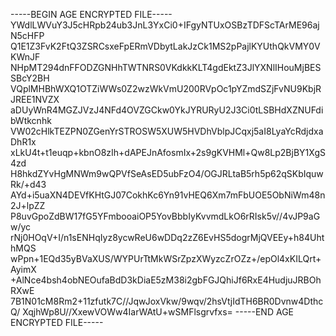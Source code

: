-----BEGIN AGE ENCRYPTED FILE-----
YWdlLWVuY3J5cHRpb24ub3JnL3YxCi0+IFgyNTUxOSBzTDFScTArME96ajN5cHFP
Q1E1Z3FvK2FtQ3ZSRCsxeFpERmVDbytLakJzCk1MS2pPajlKYUthQkVMY0VKWnJF
NHpMT294dnFFODZGNHhTWTNRS0VKdkkKLT4gdEktZ3JlYXNlIHouMjBESSBcY2BH
VQplMHBhWXQ1OTZiWWs0Z2wzWkVmU200RVpOc1pYZmdSZjFvNU9KbjRJREE1NVZX
aDUyWnR4MGZJVzJ4NFd4OVZGCkw0YkJYRURyU2J3Ci0tLSBHdXZNUFdibWtkcnhk
VW02cHlkTEZPN0ZGenYrSTROSW5XUW5HVDhVblpJCqxj5aI8LyaYcRdjdxaDhR1x
xLkU4t+t1euqp+kbnO8zIh+dAPEJnAfosmIx+2s9gKVHMl+Qw8Lp2BjBY1XgS4zd
H8hkdZYvHgMNWm9wQPVfSeAsED5ubFzO4/OGJRLtaB5rh5p62qSKbIquwRk/+d43
AYd+i5uaXN4DEVfKHtGJ07CokhKc6Yn91vHEQ6Xm7mFbUOE5ObNiWm48n2J+lpZZ
P8uvGpoZdBW17fG5YFmbooaiOP5YovBbbIyKvvmdLkO6rRIsk5v//4vJP9aGw/yc
rNj0HOqV+I/n1sENHqIyz8ycwReU6wDDq2zZ6EvHS5dogrMjQVEEy+h84UhthMQS
wPpn+1EQd35yBVaXUS/WYPUrTtMkWSrZpzXWyzcZrOZz+/epOl4xKILQrt+AyimX
+AlNce4bsh4obNEOufaBdD3kDiaE5zM38i2gbFGJQhiJf6RxE4HudjuJRBOhRXwE
7B1N01cM8Rm2+11zfutk7C//JqwJoxVkw/9wqv/2hsVtjIdTH6BR0Dvnw4DthcQ/
XqjhWp8U//XxewVOWw4IarWAtU+wSMFlsgrvfxs=
-----END AGE ENCRYPTED FILE-----
